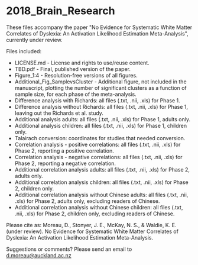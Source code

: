 # 2018_Brain_Research

These files accompany the paper "No Evidence for Systematic White Matter Correlates of Dyslexia: An Activation Likelihood Estimation Meta-Analysis", currently under review.

Files included:
- LICENSE.md - License and rights to use/reuse content.
- TBD.pdf - Final, published version of the paper.
- Figure_1:4 - Resolution-free versions of all figures.
- Additional_Fig_SamplevsCluster - Additional figure, not included in the manuscript, plotting the number of significant clusters as a function of sample size, for each phase of the meta-analysis.
- Difference analysis with Richards: all files (.txt, .nii, .xls) for Phase 1.
- Difference analysis without Richards: all files (.txt, .nii, .xls) for Phase 1, leaving out the Richards et al. study.
- Additional analysis adults: all files (.txt, .nii, .xls) for Phase 1, adults only.
- Additional analysis children: all files (.txt, .nii, .xls) for Phase 1, children only.
- Talairach conversion: coordinates for studies that needed conversion.
- Correlation analysis - positive correlations: all files (.txt, .nii, .xls) for Phase 2, reporting a positive correlation.
- Correlation analysis - negative correlations: all files (.txt, .nii, .xls) for Phase 2, reporting a negative correlation.
- Additional correlation analysis adults: all files (.txt, .nii, .xls) for Phase 2, adults only.
- Additional correlation analysis children: all files (.txt, .nii, .xls) for Phase 2, children only.
- Additional correlation analysis without Chinese adults: all files (.txt, .nii, .xls) for Phase 2, adults only, excluding readers of Chinese.
- Additional correlation analysis without Chinese children: all files (.txt, .nii, .xls) for Phase 2, children only, excluding readers of Chinese.

Please cite as: Moreau, D., Stonyer, J. E., McKay, N. S., & Waldie, K. E. (under review). No Evidence for Systematic White Matter Correlates of Dyslexia: An Activation Likelihood Estimation Meta-Analysis.

Suggestions or comments? Please send an email to d.moreau@auckland.ac.nz
